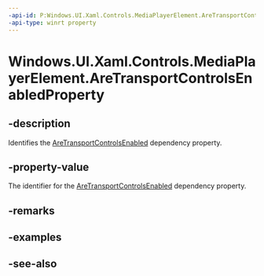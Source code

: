 ```yaml
---
-api-id: P:Windows.UI.Xaml.Controls.MediaPlayerElement.AreTransportControlsEnabledProperty
-api-type: winrt property
---
```


<!-- Property syntax
public Windows.UI.Xaml.DependencyProperty AreTransportControlsEnabledProperty { get; }
-->

# Windows.UI.Xaml.Controls.MediaPlayerElement.AreTransportControlsEnabledProperty

## -description
Identifies the [AreTransportControlsEnabled](mediaplayerelement_aretransportcontrolsenabled.md) dependency property.


## -property-value
The identifier for the [AreTransportControlsEnabled](mediaplayerelement_aretransportcontrolsenabled.md) dependency property.

## -remarks

## -examples

## -see-also
